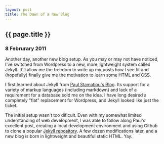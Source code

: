 ```yaml
---
layout: post
title: The Dawn of a New Blog
---
```

## {{ page.title }}
### 8 Februrary 2011

Another day, another new blog setup. As you may or may not have noticed, I've switched from Wordpress to a new, more lightweight system called Jekyll. It'll allow me the freedom to write up my posts how I see fit and (hopefully) finally give me the motivation to learn some HTML and CSS. 

I first learned about Jekyll from [Paul Stamatiou's Blog](http://paulstamatiou.com/how-to-wordpress-to-jekyll). Its support for a variety of markup languages (including markdown) and lack of a requirement for a database sold me on the idea. I have long desired a completely "flat" replacement for Wordpress, and Jekyll looked like just the ticket.

The initial setup wasn't too dificult. Even with my somewhat limited understanding of web development, I was able to follow along Paul's excellent post, creating a local development environment and using Github to clone a popular [Jekyll repository](https://github.com/mojombo/tpw). A few dozen modifications later, and a new blog is born in lightweight and beautiful static HTML. Yay. 

